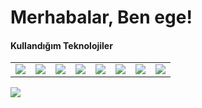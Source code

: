 <h1>Merhabalar, Ben ege!</h1>

<h4>Kullandığım Teknolojiler</h4>
<table>
<tr>

<td><img src="https://upload.wikimedia.org/wikipedia/commons/thumb/1/17/C_Sharp_Icon.png/640px-C_Sharp_Icon.png"></td>
<td><img src="https://upload.wikimedia.org/wikipedia/commons/thumb/c/c3/Python-logo-notext.svg/640px-Python-logo-notext.svg.png"></td>
<td><img src="https://upload.wikimedia.org/wikipedia/commons/thumb/2/27/PHP-logo.svg/640px-PHP-logo.svg.png"</td>
<td><img src="https://upload.wikimedia.org/wikipedia/commons/thumb/6/61/HTML5_logo_and_wordmark.svg/640px-HTML5_logo_and_wordmark.svg.png"</td>
  <td><img src="https://upload.wikimedia.org/wikipedia/commons/thumb/d/d5/CSS3_logo_and_wordmark.svg/640px-CSS3_logo_and_wordmark.svg.png"</td>
    <td><img src="https://upload.wikimedia.org/wikipedia/commons/thumb/9/99/Unofficial_JavaScript_logo_2.svg/640px-Unofficial_JavaScript_logo_2.svg.png"</td>
      <td><img src="https://upload.wikimedia.org/wikipedia/commons/thumb/0/05/Go_Logo_Blue.svg/640px-Go_Logo_Blue.svg.png"</td>
        <td><img src="https://upload.wikimedia.org/wikipedia/commons/thumb/1/18/ISO_C%2B%2B_Logo.svg/640px-ISO_C%2B%2B_Logo.svg.png"</td>
</tr>
</table>
<img src="https://github-readme-stats.vercel.app/api/top-langs/?username=ege19055&layout=compact&bg_color=0d1117&border_color=0d1117&text-color:79ff97&langs_count=12"><br><br>
